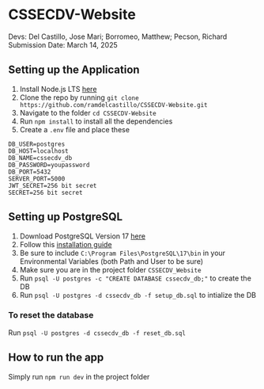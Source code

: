 # CSSECDV-Website
Devs: Del Castillo, Jose Mari; Borromeo, Matthew; Pecson, Richard <br>
Submission Date: March 14, 2025

## Setting up the Application
1. Install Node.js LTS [here](https://nodejs.org/en/download)
2. Clone the repo by running `git clone https://github.com/ramdelcastillo/CSSECDV-Website.git`
3. Navigate to the folder `cd CSSECDV-Website`
4. Run `npm install` to install all the dependencies
5. Create a `.env` file and place these
```
DB_USER=postgres
DB_HOST=localhost
DB_NAME=cssecdv_db
DB_PASSWORD=youpassword
DB_PORT=5432
SERVER_PORT=5000
JWT_SECRET=256 bit secret
SECRET=256 bit secret
```

## Setting up PostgreSQL
1. Download PostgreSQL Version 17 [here](https://www.postgresql.org/download/)
2. Follow this [installation guide](https://www.w3schools.com/postgresql/postgresql_install.php)
3. Be sure to include `C:\Program Files\PostgreSQL\17\bin` in your Environmental Variables (both Path and User to be sure)
4. Make sure you are in the project folder `CSSECDV_Website`
5. Run `psql -U postgres -c "CREATE DATABASE cssecdv_db;"` to create the DB
6. Run `psql -U postgres -d cssecdv_db -f setup_db.sql` to intialize the DB
### To reset the database
Run `psql -U postgres -d cssecdv_db -f reset_db.sql`

## How to run the app
Simply run `npm run dev` in the project folder
